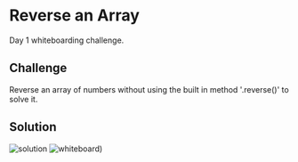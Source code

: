 # Reverse an Array

Day 1 whiteboarding challenge.

## Challenge

Reverse an array of numbers without using the built in method '.reverse()' to solve it. 

## Solution

![solution](https://user-images.githubusercontent.com/34176171/38848871-3f262356-41be-11e8-8ff7-7aaf55903dfd.JPG)
![whiteboard](https://user-images.githubusercontent.com/34176171/38848872-3f397f28-41be-11e8-8b72-5c43b8b7e6d5.JPG))

